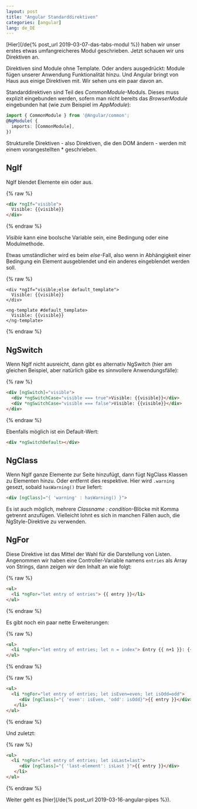 ```yaml
---
layout: post
title: "Angular Standarddirektiven"
categories: [angular]
lang: de_DE
---
```


[Hier](/de{% post_url 2019-03-07-das-tabs-modul %}) haben wir unser erstes etwas umfangreicheres Modul geschrieben. Jetzt schauen wir uns Direktiven an.

Direktiven sind Module ohne Template. Oder anders ausgedrückt: Module fügen unserer Anwendung Funktionalität hinzu. Und Angular bringt von Haus aus einige Direktiven mit. Wir sehen uns ein paar davon an.

<!--more-->

Standarddirektiven sind Teil des _CommonModule_-Moduls. Dieses muss explizit eingebunden werden, sofern man nicht bereits das _BrowserModule_ eingebunden hat (wie zum Beispiel im _AppModule_):

```typescript
import { CommonModule } from '@Angular/common';
@NgModule( {
  imports: [CommonModule],
})
```

Strukturelle Direktiven - also Direktiven, die den DOM ändern - werden mit einem vorangestellten * geschrieben.

## NgIf

NgIf blendet Elemente ein oder aus.

{% raw %}
```html
<div *ngIf="visible">
  Visible: {{visible}}
</div>
```
{% endraw %}

_Visible_ kann eine boolsche Variable sein, eine Bedingung oder eine Modulmethode.

Etwas umständlicher wird es beim _else_-Fall, also wenn in Abhängigkeit einer Bedingung ein Element ausgeblendet und ein anderes eingeblendet werden soll.

{% raw %}
```hmtl
<div *ngIf="visible;else default_template">
  Visible: {{visible}}
</div>

<ng-template #default_template>
  Visible: {{visible}}
</ng-template>
```
{% endraw %}

## NgSwitch

Wenn NgIf nicht ausreicht, dann gibt es alternativ NgSwitch (hier am gleichen Beispiel, aber natürlich gäbe es sinnvollere Anwendungsfälle):

{% raw %}
```html
<div [ngSwitch]="visible">
  <div *ngSwitchCase="visible === true">Visible: {{visible}}</div>
  <div *ngSwitchCase="visible === false">Visible: {{visible}}</div>
</div>
```
{% endraw %}

Ebenfalls möglich ist ein Default-Wert:

```html
<div *ngSwitchDefault></div>
```

## NgClass

Wenn NgIf ganze Elemente zur Seite hinzufügt, dann fügt NgClass Klassen zu Elementen hinzu. Oder entfernt dies respektive. Hier wird ``.warning`` gesezt, sobald ``hasWarning()`` _true_ liefert:

```html
<div [ngClass]="{ 'warning' : hasWarning() }">
```

Es ist auch möglich, mehrere _Classname : condition_-Blöcke mit Komma getrennt anzufügen. Vielleicht lohnt es sich in manchen Fällen auch, die NgStyle-Direktive zu verwenden.

## NgFor

Diese Direktive ist das Mittel der Wahl für die Darstellung von Listen. Angenommen wir haben eine Controller-Variable namens ``entries`` als Array von Strings, dann zeigen wir den Inhalt an wie folgt:

{% raw %}
```html
<ul>
  <li *ngFor="let entry of entries"> {{ entry }}</li>
</ul>
```
{% endraw %}

Es gibt noch ein paar nette Erweiterungen:

{% raw %}
```html
<ul>
  <li *ngFor="let entry of entries; let n = index"> Entry {{ n+1 }}: {{ entry }}</li>
</ul>
```
{% endraw %}

{% raw %}
```html
<ul>
  <li *ngFor="let entry of entries; let isEven=even; let isOdd=odd">
     <div [ngClass]="{ 'even': isEven, 'odd': isOdd}">{{ entry }}</div>
   </li>
</ul>
```
{% endraw %}

Und zuletzt:

{% raw %}
```html
<ul>
  <li *ngFor="let entry of entries; let isLast=last">
     <div [ngClass]="{ 'last-element': isLast }">{{ entry }}</div>
   </li>
</ul>
```
{% endraw %}

Weiter geht es [hier](/de{% post_url 2019-03-16-angular-pipes %}).

